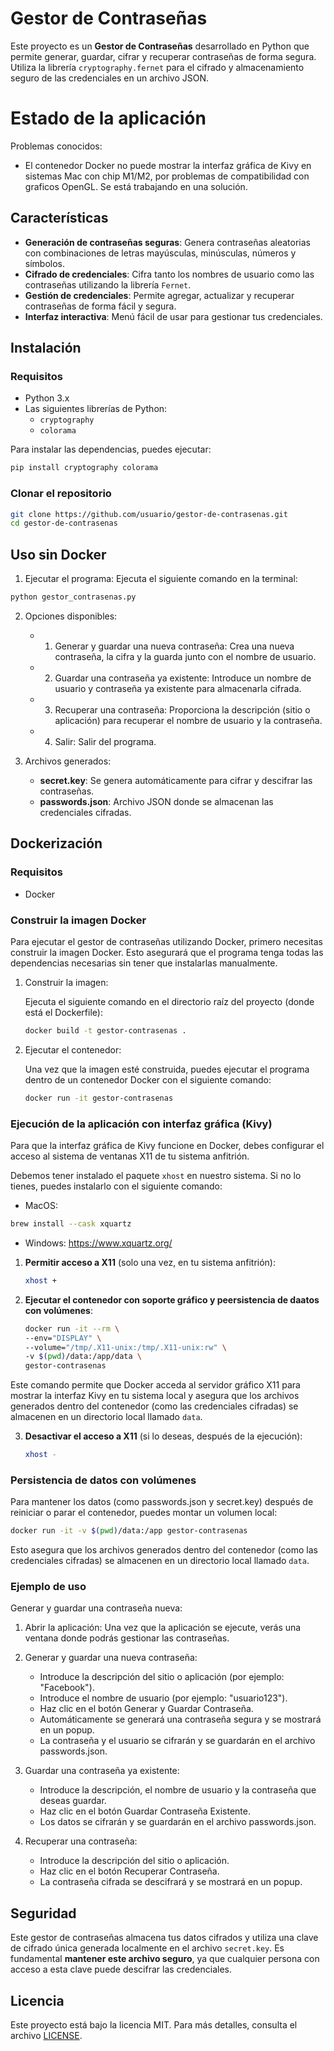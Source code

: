 
# Gestor de Contraseñas

Este proyecto es un **Gestor de Contraseñas** desarrollado en Python que permite generar, guardar, cifrar y recuperar contraseñas de forma segura. Utiliza la librería `cryptography.fernet` para el cifrado y almacenamiento seguro de las credenciales en un archivo JSON.

# Estado de la aplicación

Problemas conocidos:
- El contenedor Docker no puede mostrar la interfaz gráfica de Kivy en sistemas Mac con chip M1/M2, por problemas de compatibilidad con graficos OpenGL. Se está trabajando en una solución.

## Características

- **Generación de contraseñas seguras**: Genera contraseñas aleatorias con combinaciones de letras mayúsculas, minúsculas, números y símbolos.
- **Cifrado de credenciales**: Cifra tanto los nombres de usuario como las contraseñas utilizando la librería `Fernet`.
- **Gestión de credenciales**: Permite agregar, actualizar y recuperar contraseñas de forma fácil y segura.
- **Interfaz interactiva**: Menú fácil de usar para gestionar tus credenciales.

## Instalación

### Requisitos

- Python 3.x
- Las siguientes librerías de Python:
  - `cryptography`
  - `colorama`

Para instalar las dependencias, puedes ejecutar:

```bash
pip install cryptography colorama
```

### Clonar el repositorio

```bash
git clone https://github.com/usuario/gestor-de-contrasenas.git
cd gestor-de-contrasenas
```

## Uso sin Docker

1. Ejecutar el programa: Ejecuta el siguiente comando en la terminal:

```bash
python gestor_contrasenas.py
```

2. Opciones disponibles:

   - 1. Generar y guardar una nueva contraseña: Crea una nueva contraseña, la cifra y la guarda junto con el nombre de usuario.
   - 2. Guardar una contraseña ya existente: Introduce un nombre de usuario y contraseña ya existente para almacenarla cifrada.
   - 3. Recuperar una contraseña: Proporciona la descripción (sitio o aplicación) para recuperar el nombre de usuario y la contraseña.
   - 4. Salir: Salir del programa.

3. Archivos generados:

   - **secret.key**: Se genera automáticamente para cifrar y descifrar las contraseñas.
   - **passwords.json**: Archivo JSON donde se almacenan las credenciales cifradas.

## Dockerización

### Requisitos

- Docker

### Construir la imagen Docker

Para ejecutar el gestor de contraseñas utilizando Docker, primero necesitas construir la imagen Docker. Esto asegurará que el programa tenga todas las dependencias necesarias sin tener que instalarlas manualmente.

1. Construir la imagen:

    Ejecuta el siguiente comando en el directorio raíz del proyecto (donde está el Dockerfile):

    ```bash
    docker build -t gestor-contrasenas .
    ```

2. Ejecutar el contenedor:

    Una vez que la imagen esté construida, puedes ejecutar el programa dentro de un contenedor Docker con el siguiente comando:

    ```bash
    docker run -it gestor-contrasenas
    ```

### Ejecución de la aplicación con interfaz gráfica (Kivy)

Para que la interfaz gráfica de Kivy funcione en Docker, debes configurar el acceso al sistema de ventanas X11 de tu sistema anfitrión.


Debemos tener instalado el paquete `xhost` en nuestro sistema. Si no lo tienes, puedes instalarlo con el siguiente comando:
* MacOS:
    
```bash
brew install --cask xquartz
```

* Windows:
https://www.xquartz.org/

1. **Permitir acceso a X11** (solo una vez, en tu sistema anfitrión):

    ```bash
    xhost +
    ```

2. **Ejecutar el contenedor con soporte gráfico y peersistencia de daatos con volúmenes**:

    ```bash
    docker run -it --rm \
    --env="DISPLAY" \
    --volume="/tmp/.X11-unix:/tmp/.X11-unix:rw" \
    -v $(pwd)/data:/app/data \
    gestor-contrasenas
    ```

Este comando permite que Docker acceda al servidor gráfico X11 para mostrar la interfaz Kivy en tu sistema local y asegura que los archivos generados dentro del contenedor (como las credenciales cifradas) se almacenen en un directorio local llamado `data`.

3. **Desactivar el acceso a X11** (si lo deseas, después de la ejecución):

    ```bash
    xhost -
    ```

### Persistencia de datos con volúmenes

Para mantener los datos (como passwords.json y secret.key) después de reiniciar o parar el contenedor, puedes montar un volumen local:

```bash
docker run -it -v $(pwd)/data:/app gestor-contrasenas
```

Esto asegura que los archivos generados dentro del contenedor (como las credenciales cifradas) se almacenen en un directorio local llamado `data`.

### Ejemplo de uso

Generar y guardar una contraseña nueva:

1. Abrir la aplicación: Una vez que la aplicación se ejecute, verás una ventana donde podrás gestionar las contraseñas.

2. Generar y guardar una nueva contraseña:

    * Introduce la descripción del sitio o aplicación (por ejemplo: "Facebook").
    + Introduce el nombre de usuario (por ejemplo: "usuario123").
    * Haz clic en el botón Generar y Guardar Contraseña.
    * Automáticamente se generará una contraseña segura y se mostrará en un popup.
    * La contraseña y el usuario se cifrarán y se guardarán en el archivo passwords.json.

3. Guardar una contraseña ya existente:

    * Introduce la descripción, el nombre de usuario y la contraseña que deseas guardar.
    * Haz clic en el botón Guardar Contraseña Existente.
    * Los datos se cifrarán y se guardarán en el archivo passwords.json.

4. Recuperar una contraseña:

    * Introduce la descripción del sitio o aplicación.
    * Haz clic en el botón Recuperar Contraseña.
    * La contraseña cifrada se descifrará y se mostrará en un popup.

## Seguridad

Este gestor de contraseñas almacena tus datos cifrados y utiliza una clave de cifrado única generada localmente en el archivo `secret.key`. Es fundamental **mantener este archivo seguro**, ya que cualquier persona con acceso a esta clave puede descifrar las credenciales.

## Licencia

Este proyecto está bajo la licencia MIT. Para más detalles, consulta el archivo [LICENSE](LICENSE.md).
